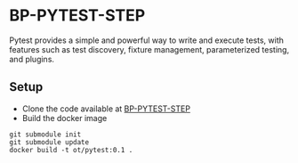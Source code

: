 # BP-PYTEST-STEP

Pytest provides a simple and powerful way to write and execute tests, with features such as test discovery, fixture management, parameterized testing, and plugins.

## Setup
* Clone the code available at [BP-PYTEST-STEP](https://github.com/OT-BUILDPIPER-MARKETPLACE/BP-PYTEST-STEP.git)
* Build the docker image
```
git submodule init
git submodule update
docker build -t ot/pytest:0.1 .